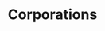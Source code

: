 ---
title: Corporations
longTitle: 'Corporations'
tags:
- gccommon
broaderTerm:
- "[[Crown corporations Multinational corporations]]"
narrowerTerm:
- "[[Organizations]]"
relatedTerm:
- "[[Mergers Incorporation Corporate income tax Partner]]"
use:
- "[[Incorporated companies Companies]]"
---